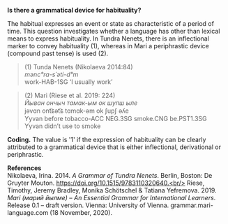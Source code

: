 **Is there a grammatical device for habituality?**

The habitual expresses an event or state as characteristic of a period of time. This question investigates whether a language has other than lexical means to express habituality. In Tundra Nenets, there is an inflectional marker to convey habituality (1), whereas in Mari a periphrastic device (compound past tense) is used (2). 

>(1) Tunda Nenets (Nikolaeva 2014:84)<br/>
>*mənc°ra-s´əti-d°m*<br/> 
>work-HAB-1SG ‘I usually work’

>(2) Mari (Riese et al. 2019: 224)<br/>
>*Йыван ончыч тамак-ым ок шупш ыле*<br/>
>jəvɑn ont͡ɕət͡ɕ tɑmɑk-əm ok ʃupʃ əʎe<br/>
>Yyvan before tobacco-ACC NEG.3SG smoke.CNG be.PST1.3SG<br/>
>Yyvan didn’t use to smoke<br/>

**Coding.** The value is '1' if the expression of habituality can be clearly attributed to a grammatical device that is either inflectional, derivational or periphrastic.

**References**<br/>
Nikolaeva, Irina. 2014. *A Grammar of Tundra Nenets*. Berlin, Boston: De Gruyter Mouton. https://doi.org/10.1515/9783110320640.<br/>
Riese, Timothy, Jeremy Bradley, Monika Schötschel & Tatiana Yefremova. 2019. *Mari (марий йылме) – An Essential Grammar for International Learners*. Release 0.1 – draft version. Vienna: University of Vienna. grammar.mari-language.com (18 November, 2020).
